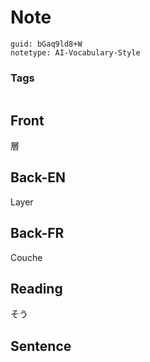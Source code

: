 # Note
```
guid: bGaq9ld8+W
notetype: AI-Vocabulary-Style
```

### Tags
```
```

## Front
層

## Back-EN
Layer

## Back-FR
Couche

## Reading
そう

## Sentence

